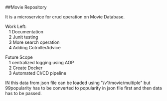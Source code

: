 ##Movie Repository

It is a microservice for crud operation on Movie Database.

Work Left:
<br>&nbsp;&nbsp;	1 Documentation 
<br>&nbsp;&nbsp;	2 Junit testing
<br>&nbsp;&nbsp;	3 More search operation
<br>&nbsp;&nbsp;	4 Adding CotrollerAdvice
	
Future Scope 
<br>&nbsp;&nbsp;	1 centralized logging using AOP
<br>&nbsp;&nbsp;	2 Create Docker
<br>&nbsp;&nbsp;	3 Automated CI/CD pipeline


IN this data from json file can be loaded using "/v1/movie/multiple"  but 99popularity has to be converted to popularity in json file first and then data has to be passed. 